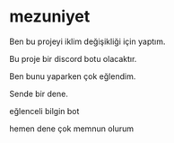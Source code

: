 # mezuniyet

Ben bu projeyi  iklim değişikliği için yaptım.

Bu proje bir discord botu olacaktır.

Ben bunu yaparken çok eğlendim.

Sende bir dene.

eğlenceli bilgin bot

hemen dene çok memnun olurum
